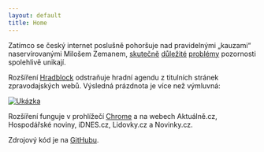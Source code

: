 ```yaml
---
layout: default
title: Home
---
```


Zatímco se český internet poslušně pohoršuje nad pravidelnými
&bdquo;kauzami&ldquo; naservírovanými Milošem Zemanem, [skutečně][1]
[důležité][2] [problémy][3] pozornosti spolehlivě unikají.

Rozšíření [Hradblock][4] odstraňuje hradní agendu z titulních stránek
zpravodajských webů. Výsledná prázdnota je více než výmluvná:

[![Ukázka](/public/lidovky.png)][4]

Rozšíření funguje v prohlížečí [Chrome][5] a na webech Aktuálně.cz, Hospodářské
noviny, iDNES.cz, Lidovky.cz a Novinky.cz.

Zdrojový kód je na [GitHubu][6].

[1]: https://www.novinky.cz/domaci/417964-verejna-sluzba-se-ma-zvyhodnit-navrh-ale-pripomina-drabkuv-paskvil.html
[2]: http://denikreferendum.cz/clanek/23283-zakon-o-socialnim-bydleni-nutnost-na-kterou-nezbyva-mnoho-casu
[3]: http://blisty.cz/art/83945.html
[4]: https://chrome.google.com/webstore/detail/wag-the-dog/lfhgibdmbmnlmjfdoplhaoplnffchjgf
[5]: https://www.google.com/chrome/browser/desktop/index.html
[6]: https://github.com/adamheinrich/hradblock
